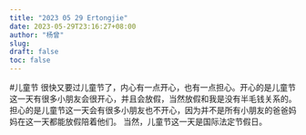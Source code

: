 ```yaml
---
title: "2023 05 29 Ertongjie"
date: 2023-05-29T23:16:27+08:00
author: "杨曾"
slug:
draft: false
toc: false
---
```

#儿童节
很快又要过儿童节了，内心有一点开心，也有一点担心。开心的是儿童节这一天有很多小朋友会很开心，并且会放假，当然放假和我是没有半毛钱关系的。担心的是儿童节这一天会有很多小朋友也不开心，因为并不是所有小朋友的爸爸妈妈在这一天都能放假陪着他们。
当然，儿童节这一天是国际法定节假日。
